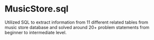 # MusicStore.sql
Utilized SQL to extract information from 11 different related tables from music store database and solved around 20+ problem statements from beginner to intermediate level.

